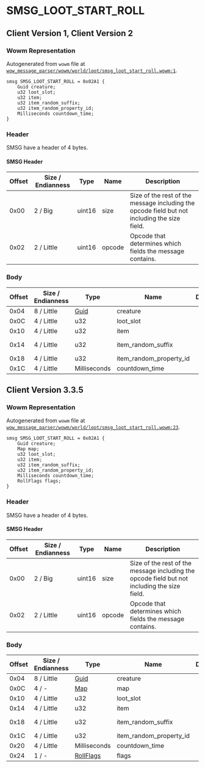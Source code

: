 # SMSG_LOOT_START_ROLL

## Client Version 1, Client Version 2

### Wowm Representation

Autogenerated from `wowm` file at [`wow_message_parser/wowm/world/loot/smsg_loot_start_roll.wowm:1`](https://github.com/gtker/wow_messages/tree/main/wow_message_parser/wowm/world/loot/smsg_loot_start_roll.wowm#L1).
```rust,ignore
smsg SMSG_LOOT_START_ROLL = 0x02A1 {
    Guid creature;
    u32 loot_slot;
    u32 item;
    u32 item_random_suffix;
    u32 item_random_property_id;
    Milliseconds countdown_time;
}
```
### Header

SMSG have a header of 4 bytes.

#### SMSG Header

| Offset | Size / Endianness | Type   | Name   | Description |
| ------ | ----------------- | ------ | ------ | ----------- |
| 0x00   | 2 / Big           | uint16 | size   | Size of the rest of the message including the opcode field but not including the size field.|
| 0x02   | 2 / Little        | uint16 | opcode | Opcode that determines which fields the message contains.|

### Body

| Offset | Size / Endianness | Type | Name | Description | Comment |
| ------ | ----------------- | ---- | ---- | ----------- | ------- |
| 0x04 | 8 / Little | [Guid](../types/packed-guid.md) | creature |  |  |
| 0x0C | 4 / Little | u32 | loot_slot |  |  |
| 0x10 | 4 / Little | u32 | item |  |  |
| 0x14 | 4 / Little | u32 | item_random_suffix |  | vmangos/mangoszero: not used ? |
| 0x18 | 4 / Little | u32 | item_random_property_id |  |  |
| 0x1C | 4 / Little | Milliseconds | countdown_time |  |  |

## Client Version 3.3.5

### Wowm Representation

Autogenerated from `wowm` file at [`wow_message_parser/wowm/world/loot/smsg_loot_start_roll.wowm:23`](https://github.com/gtker/wow_messages/tree/main/wow_message_parser/wowm/world/loot/smsg_loot_start_roll.wowm#L23).
```rust,ignore
smsg SMSG_LOOT_START_ROLL = 0x02A1 {
    Guid creature;
    Map map;
    u32 loot_slot;
    u32 item;
    u32 item_random_suffix;
    u32 item_random_property_id;
    Milliseconds countdown_time;
    RollFlags flags;
}
```
### Header

SMSG have a header of 4 bytes.

#### SMSG Header

| Offset | Size / Endianness | Type   | Name   | Description |
| ------ | ----------------- | ------ | ------ | ----------- |
| 0x00   | 2 / Big           | uint16 | size   | Size of the rest of the message including the opcode field but not including the size field.|
| 0x02   | 2 / Little        | uint16 | opcode | Opcode that determines which fields the message contains.|

### Body

| Offset | Size / Endianness | Type | Name | Description | Comment |
| ------ | ----------------- | ---- | ---- | ----------- | ------- |
| 0x04 | 8 / Little | [Guid](../types/packed-guid.md) | creature |  |  |
| 0x0C | 4 / - | [Map](map.md) | map |  |  |
| 0x10 | 4 / Little | u32 | loot_slot |  |  |
| 0x14 | 4 / Little | u32 | item |  |  |
| 0x18 | 4 / Little | u32 | item_random_suffix |  | vmangos/mangoszero: not used ? |
| 0x1C | 4 / Little | u32 | item_random_property_id |  |  |
| 0x20 | 4 / Little | Milliseconds | countdown_time |  |  |
| 0x24 | 1 / - | [RollFlags](rollflags.md) | flags |  |  |

